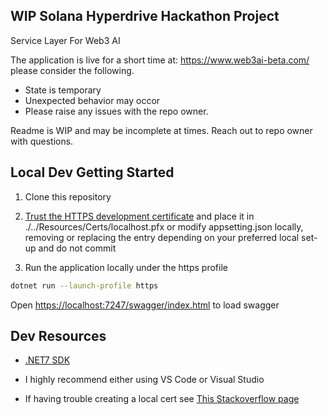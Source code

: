 ## WIP Solana Hyperdrive Hackathon Project

Service Layer For Web3 AI

The application is live for a short time at: https://www.web3ai-beta.com/ please consider the following.

- State is temporary
- Unexpected behavior may occor
- Please raise any issues with the repo owner.   

Readme is WIP and may be incomplete at times. Reach out to repo owner with questions.

## Local Dev Getting Started

1. Clone this repository 

2. [Trust the HTTPS development certificate](https://learn.microsoft.com/en-us/aspnet/core/security/enforcing-ssl?view=aspnetcore-7.0&tabs=visual-studio%2Clinux-ubuntu#trust-the-aspnet-core-https-development-certificate-on-windows-and-macos) and place it in ./../Resources/Certs/localhost.pfx or modify appsetting.json locally, removing or replacing the entry depending on your preferred local set-up and do not commit

3. Run the application locally under the https profile
```bash
dotnet run --launch-profile https
```

Open [https://localhost:7247/swagger/index.html](https://localhost:7247/swagger/index.html) to load swagger

## Dev Resources 

- [.NET7 SDK](https://dotnet.microsoft.com/en-us/download/dotnet/7.0)

- I highly recommend either using VS Code or Visual Studio

- If having trouble creating a local cert see [This Stackoverflow page](https://stackoverflow.com/questions/55485511/how-to-run-dotnet-dev-certs-https-trust)
